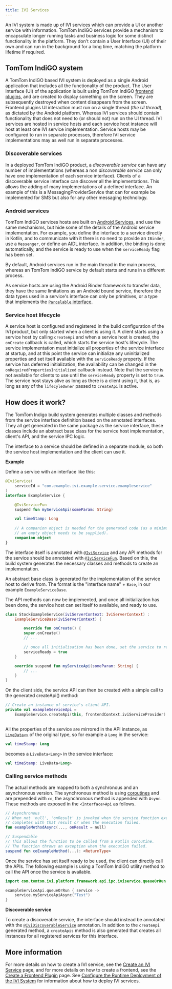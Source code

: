 ```yaml
---
title: IVI Services
---
```


An IVI system is made up of IVI services which can provide a UI or another service with information.
TomTom IndiGO services provide a mechanism to encapsulate longer running tasks and business logic 
for some distinct functionality in the platform. They don't contain a User Interface (UI) of their 
own and can run in the background for a long time, matching the platform lifetime if required.

## TomTom IndiGO system

A TomTom IndiGO based IVI system is deployed as a single Android application that includes all the 
functionality of the product. The User Interface (UI) of the application is built using TomTom 
IndiGO [frontend plugins](/tomtom-indigo/documentation/development/frontend-plugins), and are created to 
display something on the screen. They are subsequently destroyed when content disappears from the 
screen. Frontend plugins UI interaction must run on a single thread (_the UI thread_), as dictated 
by the Android platform. Whereas IVI services should contain functionality that does not need to 
(or should not) run on the UI thread. IVI services are hosted in service hosts and each service host 
instance will host at least one IVI service implementation. Service hosts may be configured to run
in separate processes, therefore IVI service implementations may as well run in separate processes.

### Discoverable services

In a deployed TomTom IndiGO product, a _discoverable service_ can have any number of implementations 
(whereas a non _discoverable service_ can only have one implementation of each service interface). 
Clients of a discoverable service interface can discover all the implementations. This allows the 
adding of many implementations of a defined interface. An example of this is a 
MessagingProviderService that can for example be implemented for SMS but also for any other 
messaging technology.

### Android services

TomTom IndiGO services hosts are built on 
[Android Services](https://developer.android.com/guide/components/services), and use the same 
mechanisms, but hide some of the details of the Android service implementation. For example, you 
define the interface to a service directly in Kotlin, and to communicate with it there is no need 
to provide an `IBinder`, use a `Messenger`, or define an AIDL interface. In addition, the binding 
is done automatically, and the service is ready to use when the `serviceReady` flag has been set.

By default, Android services run in the main thread in the main process, whereas an TomTom IndiGO 
service by default starts and runs in a different process.

As service hosts are using the Android Binder framework to transfer data, they have the same 
limitations as an Android bound service, therefore the data types used in a service's interface 
can only be primitives, or a type that implements the 
[`Parcelable` interface](https://developer.android.com/reference/android/os/Parcelable). 

### Service host lifecycle

A service host is configured and registered in the build configuration of the IVI product, but 
only started when a client is using it. A client starts using a service host by calling 
`createApi` and when a service host is created, the `onCreate` callback is called, which starts 
the service host's lifecycle. The service implementation must initialize all properties of the 
service interface at startup, and at this point the service can initialize any uninitialized 
properties and set itself available with the `serviceReady` property. If the service has deferred 
initialization, the availability can be changed in the `onRequiredPropertiesInitialized` callback 
instead. Note that the service is not available for clients to use until the `serviceReady` 
property is set to `true`. The service host stays alive as long as there is a client using it, 
that is, as long as any of the `lifecyleOwner` passed to `createApi` is active.

## How does it work?

The TomTom Indigo build system generates multiple classes and methods from the service interface 
definition based on the annotated interfaces. They all get generated in the same package as the 
service interface, these classes include an abstract base class for the service host 
implementation, client's API, and the service IPC logic.

The interface to a service should be defined in a separate module, so both the service host 
implementation and the client can use it.

__Example__

Define a service with an interface like this:

```kotlin
@IviService(
    serviceId = "com.example.ivi.example.service.exampleservice"
)
interface ExampleService {

    @IviServiceFun
    suspend fun myServiceApi(someParam: String)

  	val timeStamp: Long
  
    // A companion object is needed for the generated code (as a minimum
    // an empty object needs to be supplied).
    companion object
}
```

The interface itself is annotated with [`@IviService`](TTIVI_INDIGO_API) and any API methods for 
the service should be annotated with [`@IviServiceFun`](TTIVI_INDIGO_API). Based on this, the build 
system generates the necessary classes and methods to create an implementation.

An abstract base class is generated for the implementation of the service host to derive from. The 
format is the "interface name" + `Base`, in our example `ExampleServiceBase`.

The API methods can now be implemented, and once all initialization has been done, the service 
host can set itself to available, and ready to use.

```kotlin
class StockExampleService(iviServerContext: IviServerContext) :
    ExampleServiceBase(iviServerContext) {

		override fun onCreate() {
        super.onCreate()
        // ...

        // once all initialisation has been done, set the service to ready.
		serviceReady = true
    }

    override suspend fun myServiceApi(someParam: String) {
        // ...
    }
}
```

On the client side, the service API can then be created with a simple call to the generated 
createApi() method:

```kotlin
// Create an instance of service's client API.
private val exampleServiceApi =
    ExampleService.createApi(this, frontendContext.iviServiceProvider)
    
```

All the properties of the service are mirrored in the API instance, as 
[`LiveData<>`](https://developer.android.com/reference/androidx/lifecycle/LiveData) of the 
original type, so for example a `Long` in the service:

```kotlin
val timeStamp: Long
```

becomes a `LiveData<Long>` in the service interface:
```kotlin
val timeStamp: LiveData<Long>
```

### Calling service methods

The actual methods are mapped to both a synchronous and an asynchronous version. The synchronous 
method is using [coroutines](https://kotlinlang.org/docs/async-programming.html#coroutines) and 
are prepended with `co`, the asynchronous method is appended with `Async`.
These methods are exposed in the `<Interface>Api` as follows.

```kotlin
// Asynchronous
// When not 'null', 'onResult' is invoked when the service function execution
// completes with that result or when the execution failed.
fun exampleMethodAsync(..., onResult = null)

// Suspendable
// This allows the function to be called from a Kotlin coroutine.
// The function throws an exception when the execution failed.
suspend fun coExampleMethod(...): <ReturnType>
```

Once the service has set itself ready to be used, the client can directly call the APIs. The following 
example is using a TomTom IndiGO utility method to call the API once the service is available.

```kotlin
import com.tomtom.ivi.platform.framework.api.ipc.iviservice.queueOrRun

exampleServiceApi.queueOrRun { service ->
    service.myServiceApiAsync("Test")
}
```

__Discoverable service__

To create a discoverable service, the interface should instead be annotated with the 
[`@IviDiscoverableService`](TTIVI_INDIGO_API) annotation. In addition to the `createApi` generated 
method, a `createApis` method is also generated that creates all instances for all registered 
services for this interface.

## More information

For more details on how to create a IVI service, see the
[Create an IVI Service](/tomtom-indigo/documentation/tutorials-and-examples/basics/create-an-ivi-service)
page, and for more details on how to create a frontend, see the
[Create a Frontend Plugin](/tomtom-indigo/documentation/tutorials-and-examples/basics/create-a-frontend-plugin)
page.
See
[Configure the Runtime Deployment of the IVI System](/tomtom-indigo/documentation/tutorials-and-examples/deployment/configure-the-runtime-deployment-of-the-ivi-system)
for information about how to deploy IVI services.
